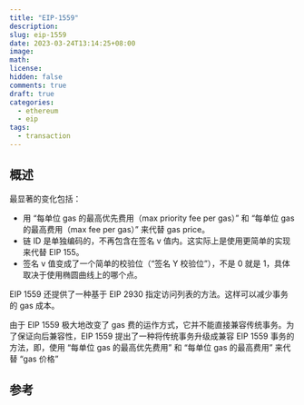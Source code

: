 ```yaml
---
title: "EIP-1559"
description:
slug: eip-1559
date: 2023-03-24T13:14:25+08:00
image:
math:
license:
hidden: false
comments: true
draft: true
categories:
  - ethereum
  - eip
tags:
  - transaction
---
```


## 概述

最显著的变化包括：

- 用 “每单位 gas 的最高优先费用（max priority fee per gas）” 和 “每单位 gas 的最高费用（max fee per gas）” 来代替 gas price。
- 链 ID 是单独编码的，不再包含在签名 v 值内。这实际上是使用更简单的实现来代替 EIP 155。
- 签名 v 值变成了一个简单的校验位（“签名 Y 校验位”），不是 0 就是 1，具体取决于使用椭圆曲线上的哪个点。

EIP 1559 还提供了一种基于 EIP 2930 指定访问列表的方法。这样可以减少事务的 gas 成本。

由于 EIP 1559 极大地改变了 gas 费的运作方式，它并不能直接兼容传统事务。为了保证向后兼容性，EIP 1559 提出了一种将传统事务升级成兼容 EIP 1559 事务的方法，即，使用 “每单位 gas 的最高优先费用” 和 “每单位 gas 的最高费用” 来代替 “gas 价格”

## 参考

